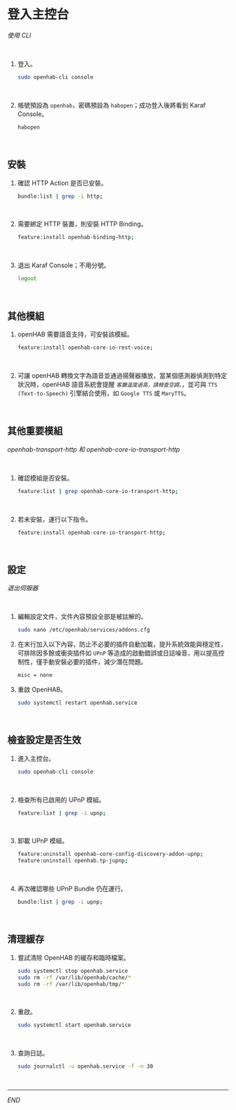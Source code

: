 # 登入主控台

_使用 CLI_

<br>

1. 登入。

    ```bash
    sudo openhab-cli console
    ```

<br>

2. 帳號預設為 `openhab`，密碼預設為 `habopen`；成功登入後將看到 Karaf Console。

    ```bash
    habopen
    ```

<br>

## 安裝

1. 確認 HTTP Action 是否已安裝。

    ```bash
    bundle:list | grep -i http;
    ```

<br>

2. 需要綁定 HTTP 裝置，則安裝 HTTP Binding。

    ```bash
    feature:install openhab-binding-http;
    ```

<br>

3. 退出 Karaf Console；不用分號。

    ```bash
    logout
    ```

<br>

## 其他模組

1. openHAB 需要語音支持，可安裝該模組。

    ```bash
    feature:install openhab-core-io-rest-voice;
    ```

<br>

2. 可讓 openHAB 轉換文字為語音並通過揚聲器播放，當某個感測器偵測到特定狀況時，openHAB 語音系統會提醒 _`客廳溫度過高，請檢查空調。`_，並可與 `TTS (Text-to-Speech)` 引擎結合使用，如 `Google TTS` 或 `MaryTTS`。

<br>

## 其他重要模組

_openhab-transport-http 和 openhab-core-io-transport-http_

<br>

1. 確認模組是否安裝。

    ```bash
    feature:list | grep openhab-core-io-transport-http;
    ```

<br>

2. 若未安裝，運行以下指令。

    ```bash
    feature:install openhab-core-io-transport-http;
    ```

<br>

## 設定

_退出伺服器_

<br>

1. 編輯設定文件，文件內容預設全部是被註解的。

    ```bash
    sudo nano /etc/openhab/services/addons.cfg
    ```

2. 在末行加入以下內容，防止不必要的插件自動加載，提升系統效能與穩定性，可排除因多餘或衝突插件如 `UPnP` 等造成的啟動錯誤或日誌噪音，用以提高控制性，僅手動安裝必要的插件，減少潛在問題。

    ```bash
    misc = none
    ```

3. 重啟 OpenHAB。

    ```bash
    sudo systemctl restart openhab.service
    ```

<br>

## 檢查設定是否生效

1. 進入主控台。

    ```bash
    sudo openhab-cli console
    ```

<br>

2. 檢查所有已啟用的 UPnP 模組。

    ```bash
    feature:list | grep -i upnp;
    ```

<br>

3. 卸載 UPnP 模組。

    ```bash
    feature:uninstall openhab-core-config-discovery-addon-upnp;
    feature:uninstall openhab.tp-jupnp;
    ```

<br>

4. 再次確認哪些 UPnP Bundle 仍在運行。

    ```bash
    bundle:list | grep -i upnp;
    ```

<br>

## 清理緩存

1. 嘗試清除 OpenHAB 的緩存和臨時檔案。

    ```bash
    sudo systemctl stop openhab.service
    sudo rm -rf /var/lib/openhab/cache/*
    sudo rm -rf /var/lib/openhab/tmp/*
    ```

<br>

2. 重啟。

    ```bash
    sudo systemctl start openhab.service
    ```

<br>

3. 查詢日誌。

    ```bash
    sudo journalctl -u openhab.service -f -n 30
    ```

<br>

___

_END_